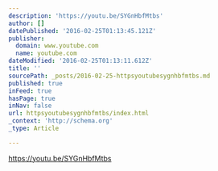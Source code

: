 ```yaml
---
description: 'https://youtu.be/SYGnHbfMtbs'
author: []
datePublished: '2016-02-25T01:13:45.121Z'
publisher:
  domain: www.youtube.com
  name: youtube.com
dateModified: '2016-02-25T01:13:11.612Z'
title: ''
sourcePath: _posts/2016-02-25-httpsyoutubesygnhbfmtbs.md
published: true
inFeed: true
hasPage: true
inNav: false
url: httpsyoutubesygnhbfmtbs/index.html
_context: 'http://schema.org'
_type: Article

---
```

https://youtu.be/SYGnHbfMtbs